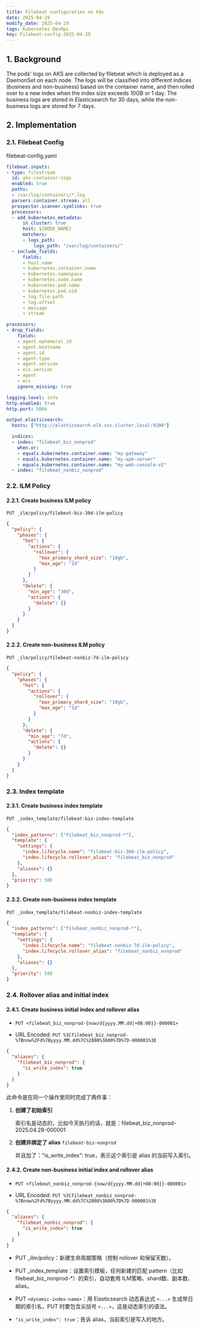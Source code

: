 ```yaml
---
title: Filebeat configuration on k8s
date: 2025-04-29
modify_date: 2025-04-29
tags: Kubernetes DevOps
key: Filebeat-config-2025-04-29
---
```

## 1. Background

The pods' logs on AKS are collected by filebeat which is deployed as a DaemonSet on each node. The logs will be classified into different indices (business and non-business) based on the container name, and then rolled over to a new index when the index size exceeds 10GB or 1 day. The business logs are stored in Elasticsearch for 30 days, while the non-business logs are stored for 7 days.

<!--more-->

## 2. Implementation

### 2.1. Filebeat Config

filebeat-config.yaml

```yaml
filebeat.inputs:
- type: filestream
  id: aks-container-logs
  enabled: true
  paths:
  - /var/log/containers/*.log
  parsers.container.stream: all
  prospector.scanner.symlinks: true
  processors:
  - add_kubernetes_metadata:
      in_cluster: true
      host: ${NODE_NAME}
      matchers:
      - logs_path:
          logs_path: "/var/log/containers/"
  - include_fields:
      fields:
      - host.name
      - kubernetes.container.name
      - kubernetes.namespace
      - kubernetes.node.name
      - kubernetes.pod.name
      - kubernetes.pod.uid
      - log.file.path
      - log.offset
      - message
      - stream

processors:
- drop_fields:
    fields:
    - agent.ephemeral_id
    - agent.hostname
    - agent.id
    - agent.type
    - agent.version
    - ecs.version
    - agent
    - ecs
    ignore_missing: true

logging.level: info
http.enabled: true
http.port: 5066

output.elasticsearch:
  hosts: ["http://elasticsearch.elk.svc.cluster.local:9200"]

  indices:
  - index: "filebeat_biz_nonprod"
    when.or:
    - equals.kubernetes.container.name: "my-gateway"
    - equals.kubernetes.container.name: "my-apm-server"
    - equals.kubernetes.container.name: "my-web-console-v2"
  - index: "filebeat_nonbiz_nonprod"
```

### 2.2. ILM Policy

#### 2.2.1. Create business ILM policy

`PUT _ilm/policy/filebeat-biz-30d-ilm-policy`

```json
{
  "policy": {
    "phases": {
      "hot": {
        "actions": {
          "rollover": {
            "max_primary_shard_size": "10gb",
            "max_age": "1d"
          }
        }
      },
      "delete": {
        "min_age": "30d",
        "actions": {
          "delete": {}
        }
      }
    }
  }
}
```

#### 2.2.2. Create non-business ILM policy

`PUT _ilm/policy/filebeat-nonbiz-7d-ilm-policy`

```json
{
  "policy": {
    "phases": {
      "hot": {
        "actions": {
          "rollover": {
            "max_primary_shard_size": "10gb",
            "max_age": "1d"
          }
        }
      },
      "delete": {
        "min_age": "7d",
        "actions": {
          "delete": {}
        }
      }
    }
  }
}
```

### 2.3. Index template

#### 2.3.1. Create business index template

`PUT _index_template/filebeat-biz-index-template`

```json
{
  "index_patterns": ["filebeat_biz_nonprod-*"],
  "template": {
    "settings": {
      "index.lifecycle.name": "filebeat-biz-30d-ilm-policy",
      "index.lifecycle.rollover_alias": "filebeat_biz_nonprod"
    },
    "aliases": {}
  },
  "priority": 500
}
```

#### 2.3.2. Create non-business index template

`PUT _index_template/filebeat-nonbiz-index-template`

```json
{
  "index_patterns": ["filebeat_nonbiz_nonprod-*"],
  "template": {
    "settings": {
      "index.lifecycle.name": "filebeat-nonbiz-7d-ilm-policy",
      "index.lifecycle.rollover_alias": "filebeat_nonbiz_nonprod"
    },
    "aliases": {}
  },
  "priority": 500
}
```

### 2.4. Rollover alias and initial index

#### 2.4.1. Create business initial index and rollover alias

- `PUT <filebeat_biz_nonprod-{now/d{yyyy.MM.dd|+08:00}}-000001>`

- URL Encoded: `PUT %3Cfilebeat_biz_nonprod-%7Bnow%2Fd%7Byyyy.MM.dd%7C%2B08%3A00%7D%7D-000001%3E`

```json
{
  "aliases": {
    "filebeat_biz_nonprod": {
      "is_write_index": true
    }
  }
}
```

此命令是在同一个操作里同时完成了两件事：

1. **创建了初始索引**

   索引名是动态的，比如今天执行的话，就是：filebeat_biz_nonprod-2025.04.28-000001

2. **创建并绑定了 alias** `filebeat-biz-nonprod`

   并且加了："is_write_index": true，表示这个索引是 alias 的当前写入索引。

#### 2.4.2. Create non-business initial index and rollover alias

- `PUT <filebeat_nonbiz_nonprod-{now/d{yyyy.MM.dd|+08:00}}-000001>`

- URL Encoded: `PUT %3Cfilebeat_nonbiz_nonprod-%7Bnow%2Fd%7Byyyy.MM.dd%7C%2B08%3A00%7D%7D-000001%3E`

```json
{
  "aliases": {
    "filebeat_nonbiz_nonprod": {
      "is_write_index": true
    }
  }
}
```

- PUT _ilm/policy：新建生命周期策略（控制 rollover 和保留天数）。

- PUT _index_template：设置索引模板，任何新建的匹配 pattern（比如 filebeat_biz_nonprod-*）的索引，自动套用 ILM策略、shard数、副本数、alias。

- PUT `<dynamic-index-name>`：用 Elasticsearch 动态表达式 `<...>` 生成带日期的索引名，PUT 时要包含尖括号 `<...>`，这是动态索引的语法。

- `"is_write_index": true`：告诉 alias，当前索引是写入的地方。
